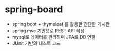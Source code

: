 # spring-board
- spring boot + thymeleaf 를 활용한 간단한 게시판
- spring mvc 기반으로 REST API 작성
- mysql로 데이터를 관리하며 JPA로 DB 연결
- JUnit 기반의 테스트 코드
